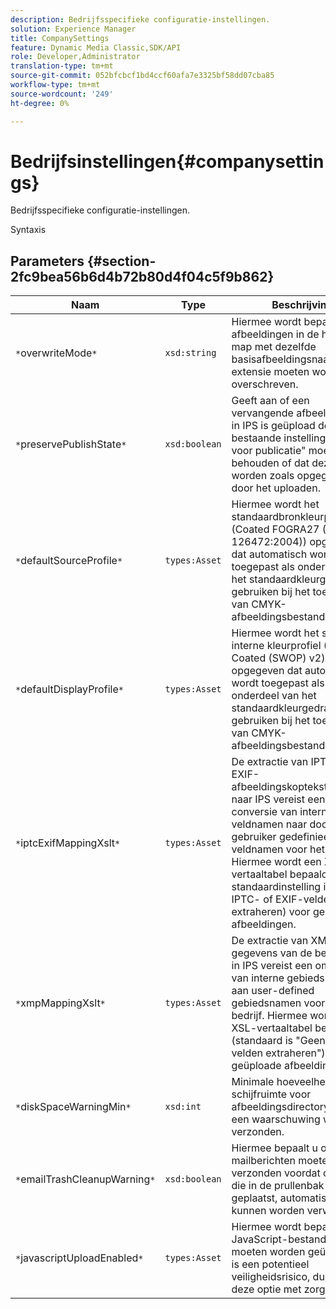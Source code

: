 ```yaml
---
description: Bedrijfsspecifieke configuratie-instellingen.
solution: Experience Manager
title: CompanySettings
feature: Dynamic Media Classic,SDK/API
role: Developer,Administrator
translation-type: tm+mt
source-git-commit: 052bfcbcf1bd4ccf60afa7e3325bf58dd07cba85
workflow-type: tm+mt
source-wordcount: '249'
ht-degree: 0%

---
```



# Bedrijfsinstellingen{#companysettings}

Bedrijfsspecifieke configuratie-instellingen.

Syntaxis

## Parameters {#section-2fc9bea56b6d4b72b80d4f04c5f9b862}

| Naam | Type | Beschrijving |
|---|---|---|
| `*`overwriteMode`*` | `xsd:string` | Hiermee wordt bepaald of afbeeldingen in de huidige map met dezelfde basisafbeeldingsnaam en extensie moeten worden overschreven. |
| `*`preservePublishState`*` | `xsd:boolean` | Geeft aan of een vervangende afbeelding die in IPS is geüpload de bestaande instelling &quot;Klaar voor publicatie&quot; moet behouden of dat deze moet worden zoals opgegeven door het uploaden. |
| `*`defaultSourceProfile`*` | `types:Asset` | Hiermee wordt het standaardbronkleurprofiel (Coated FOGRA27 (ISO 126472:2004)) opgegeven dat automatisch wordt toegepast als onderdeel van het standaardkleurgedrag gebruiken bij het toevoegen van CMYK-afbeeldingsbestanden. |
| `*`defaultDisplayProfile`*` | `types:Asset` | Hiermee wordt het standaard interne kleurprofiel (U.S. Web Coated (SWOP) v2) opgegeven dat automatisch wordt toegepast als onderdeel van het standaardkleurgedrag gebruiken bij het toevoegen van CMYK-afbeeldingsbestanden. |
| `*`iptcExifMappingXslt`*` | `types:Asset` | De extractie van IPTC- en EXIF-afbeeldingskoptekstgegevens naar IPS vereist een conversie van interne veldnamen naar door de gebruiker gedefinieerde veldnamen voor het bedrijf. Hiermee wordt een XSL-vertaaltabel bepaald (de standaardinstelling is Geen IPTC- of EXIF-velden extraheren) voor geüploade afbeeldingen. |
| `*`xmpMappingXslt`*` | `types:Asset` | De extractie van XMP gegevens van de beeldkopbal in IPS vereist een omzetting van interne gebiedsnamen aan user-defined gebiedsnamen voor het bedrijf. Hiermee wordt een XSL-vertaaltabel bepaald (standaard is &quot;Geen XMP velden extraheren&quot;) voor geüploade afbeeldingen. |
| `*`diskSpaceWarningMin`*` | `xsd:int` | Minimale hoeveelheid schijfruimte voor afbeeldingsdirectory voordat een waarschuwing wordt verzonden. |
| `*`emailTrashCleanupWarning`*` | `xsd:boolean` | Hiermee bepaalt u of e-mailberichten moeten worden verzonden voordat objecten die in de prullenbak zijn geplaatst, automatisch kunnen worden verwijderd. |
| `*`javascriptUploadEnabled`*` | `types:Asset` | Hiermee wordt bepaald of JavaScript-bestanden moeten worden geüpload. Dit is een potentieel veiligheidsrisico, dus gebruik deze optie met zorg. |

